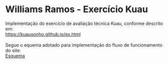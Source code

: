 # Williams Ramos - Exercício Kuau

Implementação do exercício de avaliação técnica Kuau, conforme descrito em:<br>
https://kuausonho.github.io/ex.html
<br><br>
Segue o equema adotado para implementação do fluxo de funcionamento do site:<br>
[Esquema](docs/esquema.pdf)
